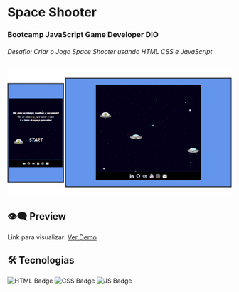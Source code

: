# Space Shooter

### Bootcamp JavaScript Game Developer DIO

###### Desafio: Criar o Jogo Space Shooter usando HTML CSS e JavaScript

![](img/jogo.png)

## 👁️‍🗨️ Preview

Link para visualizar: [Ver Demo]()

## 🛠️ **Tecnologias**

![HTML Badge](https://img.shields.io/badge/HTML5-E34F26?style=for-the-badge&logo=html5&logoColor=white) ![CSS Badge](https://img.shields.io/badge/CSS3-1572B6?style=for-the-badge&logo=css3&logoColor=white) ![JS Badge](https://img.shields.io/badge/JavaScript-F7DF1E?style=for-the-badge&logo=javascript&logoColor=black)
